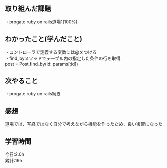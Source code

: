 ## 取り組んだ課題
・progate ruby on rails道場1(100%)

## わかったこと(学んだこと)
・コントローラで定義する変数には@をつける  
・find_byメソッドでテーブル内の指定した条件の行を取得  
post = Post.find_by(id: params[:id])  

## 次やること
・progate  ruby on rails続き  

## 感想
道場では、写経ではなく自分で考えながら機能を作ったため、良い復習になった

## 学習時間
今日:2.0h  
累計:19h  
